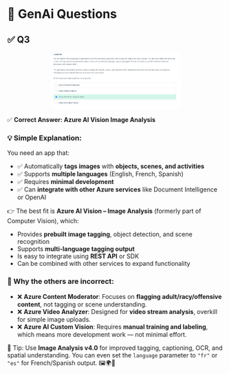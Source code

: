 # 🧞 GenAi Questions

## ✅ Q3

<div style="text-align: center;">
    <img src="images/genai-q3.png" style="border-radius: 10px; width: 60%;" alt="pl-q3">
</div>

✅ **Correct Answer: Azure AI Vision Image Analysis**

### 💡 Simple Explanation:

You need an app that:

- ✅ Automatically **tags images** with **objects, scenes, and activities**
- ✅ Supports **multiple languages** (English, French, Spanish)
- ✅ Requires **minimal development**
- ✅ Can **integrate with other Azure services** like Document Intelligence or OpenAI

👉 The best fit is **Azure AI Vision – Image Analysis** (formerly part of Computer Vision), which:

- Provides **prebuilt image tagging**, object detection, and scene recognition
- Supports **multi-language tagging output**
- Is easy to integrate using **REST API** or SDK
- Can be combined with other services to expand functionality

### 🧠 Why the others are incorrect:

- ❌ **Azure Content Moderator**: Focuses on **flagging adult/racy/offensive content**, not tagging or scene understanding.
- ❌ **Azure Video Analyzer**: Designed for **video stream analysis**, overkill for simple image uploads.
- ❌ **Azure AI Custom Vision**: Requires **manual training and labeling**, which means more development work — not minimal effort.

📌 Tip:
Use **Image Analysis v4.0** for improved tagging, captioning, OCR, and spatial understanding. You can even set the `language` parameter to `"fr"` or `"es"` for French/Spanish output. 🖼️🌍🧠
